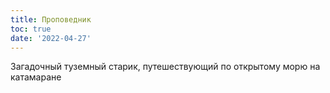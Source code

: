 ```yaml
---
title: Проповедник
toc: true
date: '2022-04-27'
---
```


Загадочный туземный старик, путешествующий по открытому морю на катамаране